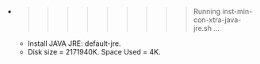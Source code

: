 * >>>>>>>>> Running inst-min-con-xtra-java-jre.sh ...
  * Install JAVA JRE: default-jre.
  * Disk size = 2171940K. Space Used = 4K.
